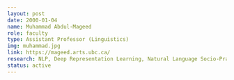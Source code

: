 ```yaml
---
layout: post
date: 2000-01-04
name: Muhammad Abdul-Mageed
role: faculty
type: Assistant Professor (Linguistics)
img: muhammad.jpg
link: https://mageed.arts.ubc.ca/
research: NLP, Deep Representation Learning, Natural Language Socio-Pragmatics
status: active
---
```


